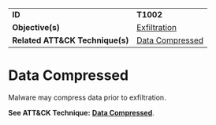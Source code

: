 |||
|---------|------------------------|
|**ID**|**T1002**|
|**Objective(s)**| [Exfiltration](https://github.com/MBCProject/mbc-markdown/tree/master/exfiltration)|
|**Related ATT&CK Technique(s)**|[Data Compressed](https://attack.mitre.org/techniques/T1002/)|


Data Compressed
===============
Malware may compress data prior to exfiltration.

**See ATT&CK Technique:** [**Data Compressed**](https://attack.mitre.org/techniques/T1002/).
